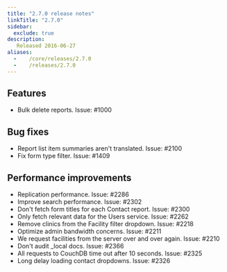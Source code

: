 ```yaml
---
title: "2.7.0 release notes"
linkTitle: "2.7.0"
sidebar:
  exclude: true
description:
   Released 2016-06-27
aliases:
  -    /core/releases/2.7.0
  -    /releases/2.7.0
---
```


## Features

- Bulk delete reports. Issue: #1000

## Bug fixes

- Report list item summaries aren't translated. Issue: #2100
- Fix form type filter. Issue: #1409

## Performance improvements

- Replication performance. Issue: #2286
- Improve search performance. Issue: #2302
- Don't fetch form titles for each Contact report. Issue: #2300
- Only fetch relevant data for the Users service. Issue: #2262
- Remove clinics from the Facility filter dropdown. Issue: #2218
- Optimize admin bandwidth concerns. Issue: #2211
- We request facilities from the server over and over again. Issue: #2210
- Don't audit \_local docs. Issue: #2366
- All requests to CouchDB time out after 10 seconds. Issue: #2325
- Long delay loading contact dropdowns. Issue: #2326
